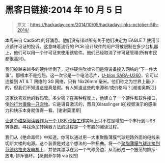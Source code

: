 # 黑客日链接:2014 年 10 月 5 日

> 原文：<https://hackaday.com/2014/10/05/hackaday-links-october-5th-2014/>

本周来自 CadSoft 的好消息。他们没有错过所有关于他们决定为 EAGLE 7 使用节点锁许可证的投诉。这意味着流行的 PCB 设计软件的用户将被限制在多少台机器上，他们可以用一个许可证来使用该软件。他们已经取消了许可证管理(所有市民都很高兴)。

我们被越来越多的硬件绊倒了，这些硬件吹嘘它们是将设备接入网络的“下一件大事”。那根本不是抱怨。这一次它是一个电池芯片，[U-blox SARA-U260](http://www.itworld.com/mobile-wireless/438215/worlds-smallest-3g-module-will-bring-internet-all-sorts-devices)，它可以连接到 AT & T 网络的 3G 网络，只有 16x26mm 毫米。他们称之为世界上最小的，但我们不知道这是真是假。有人知道这些的来源和/或价格吗？[谢谢奥斯汀]

这家伙喜欢他的数码管。多少钱？在某种程度上，他建立了一个硬件和软件接口，使[的行为很像一只宠物](https://www.youtube.com/watch?v=4ALTBRkzcaY)。它是语音激活的，而且[Glasslinger 的]视频演示的感染力和快乐本身就值得一看。[谢谢莫里斯]

[让这个磁条阅读器作为一个 USB 设备工作](http://crimier.wordpress.com/2014/09/24/remaking-msr206-rs232-magnetic-card-reader-to-usb/)实际上只不过是增加一个串行到 USB 转换器。寻找添加转换器方法的过程是一个有趣的阅读过程。

我们从《绝命毒师》中知道，你可以通过用一大束聚酯薄膜气球短路外面的电线来切断大楼的电源。这个装置是对这个想法的一种扭曲。将一个[聚脂薄膜气球连接到范德格拉夫发电机](https://www.youtube.com/watch?v=qTZHfDhhH1w)上，并使其漂浮在另一个气球旁边，从而形成一个振荡的排斥-放电-排斥循环。【感谢菲尔特 via [NPR](http://www.npr.org/blogs/13.7/2014/09/29/352419627/domesticated-robots-and-the-art-of-being-human)